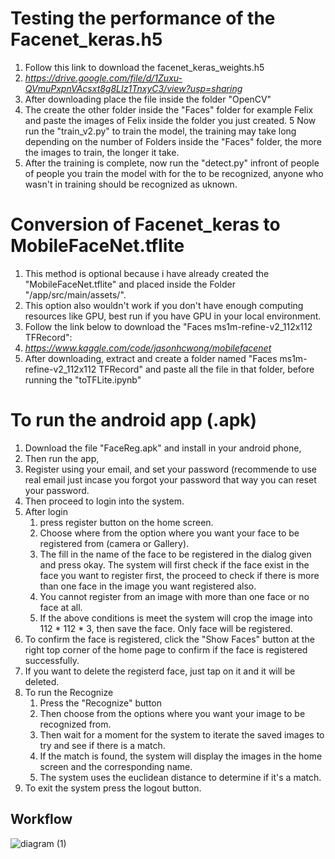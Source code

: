 # Testing the performance of the Facenet_keras.h5 #
1. Follow this link to download the facenet_keras_weights.h5 
2. *https://drive.google.com/file/d/1Zuxu-QVmuPxpnVAcsxt8g8LIz1TnxyC3/view?usp=sharing*
3. After downloading place the file inside the folder "OpenCV"
4. The create the other folder inside the "Faces" folder for example Felix and paste the images of Felix inside the folder you just created.
5 Now run the "train_v2.py" to train the model, the training may take long depending on the number of Folders inside the "Faces" folder, the more the images to train, the longer it take.
6. After the training is complete, now run the "detect.py" infront of people of people you train the model with for the to be recognized, anyone who wasn't in training should be recognized as uknown.

# Conversion of Facenet_keras to MobileFaceNet.tflite #
1. This method is optional because i have already created the "MobileFaceNet.tflite" and placed inside the Folder "/app/src/main/assets/".
2. This option also wouldn't work if you don't have enough computing resources like GPU, best run if you have GPU in your local environment.
3. Follow the link below to download the "Faces ms1m-refine-v2_112x112 TFRecord": 
4. *https://www.kaggle.com/code/jasonhcwong/mobilefacenet*
5. After downloading, extract and create a folder named "Faces ms1m-refine-v2_112x112 TFRecord" and paste all the file in that folder, before running the "toTFLite.ipynb"

# To run the android app (.apk) #
1. Download the file "FaceReg.apk" and install in your android phone,
2. Then run the app,
3. Register using your email, and set your password (recommende to use real email just incase you forgot your password that way you can reset your password.
4. Then proceed to login into the system.
5. After login
      1. press register button on the home screen.
      2. Choose where from the option where you want your face to be registered from (camera or Gallery).
      3. The fill in the name of the face to be registered in the dialog given and press okay.
         The system will first check if the face exist in the face you want to register first, the proceed to check if there is more than one face in the image you want registered also.
      4. You cannot register from an image with more than one face or no face at all.
      5. If the above conditions is meet the system will crop the image into 112 * 112 * 3, then save the face. Only face will be registered.
6. To confirm the face is registered, click the "Show Faces" button at the right top corner of the home page to confirm if the face is registered successfully.
7. If you want to delete the registerd face, just tap on it and it will be deleted.
8. To run the Recognize
      1. Press the "Recognize" button
      2. Then choose from the options where you want your image to be recognized from.
      3. Then wait for a moment for the system to iterate the saved images to try and see if there is a match.
      4. If the match is found, the system will display the images in the home screen and the corresponding name.
      5. The system uses the euclidean distance to determine if it's a match.
9. To exit the system press the logout button.

## Workflow
![diagram (1)](https://github.com/user-attachments/assets/4612338d-f2d1-4fc3-a570-efff84b428ab)

             
